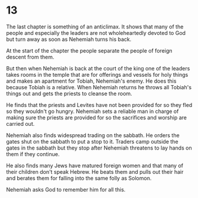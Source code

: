 # 13

The last chapter is something of an anticlimax. It shows that many of the people and especially the leaders are not wholeheartedly devoted to God but turn away as soon as Nehemiah turns his back. 

At the start of the chapter the people separate the people of foreign descent from them. 

But then when Nehemiah is back at the court of the king one of the leaders takes rooms in the temple that are for offerings and vessels for holy things and makes an apartment for Tobiah, Nehemiah's enemy. He does this because Tobiah is a relative. When Nehemiah returns he throws all Tobiah's things out and gets the priests to cleanse the room. 

He finds that the priests and Levites have not been provided for so they fled so they wouldn't go hungry. Nehemiah sets a reliable man in charge of making sure the priests are provided for so the sacrifices and worship are carried out. 

Nehemiah also finds widespread trading on the sabbath. He orders the gates shut on the sabbath to put a stop to it. Traders camp outside the gates in the sabbath but they stop after Nehemiah threatens to lay hands on them if they continue. 

He also finds many Jews have matured foreign women and that many of their children don't speak Hebrew. He beats them and pulls out their hair and berates them for falling into the same folly as Solomon. 

Nehemiah asks God to remember him for all this. 